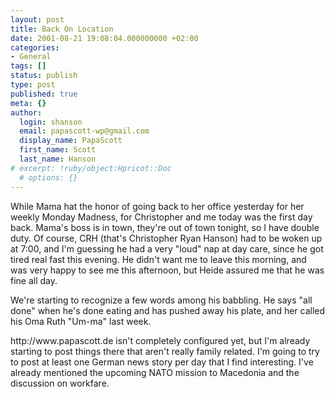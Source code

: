 ```yaml
---
layout: post
title: Back On Location
date: 2001-08-21 19:08:04.000000000 +02:00
categories:
- General
tags: []
status: publish
type: post
published: true
meta: {}
author:
  login: shanson
  email: papascott-wp@gmail.com
  display_name: PapaScott
  first_name: Scott
  last_name: Hanson
# excerpt: !ruby/object:Hpricot::Doc
  # options: {}
---
```

<p>While Mama hat the honor of going back to her office yesterday for her weekly Monday Madness, for Christopher and me today was the first day back. Mama's boss is in town, they're out of town tonight, so I have double duty. Of course, CRH (that's Christopher Ryan Hanson) had to be woken up at 7:00, and I'm guessing he had a very "loud" nap at day care, since he got tired real fast this evening. He didn't want me to leave this morning, and was very happy to see me this afternoon, but Heide assured me that he was fine all day.</p>
<p>We're starting to recognize a few words among his babbling. He says "all done" when he's done eating and has pushed away his plate, and her called his Oma Ruth "Um-ma" last week. </p>
<p>http://www.papascott.de isn't completely configured yet, but I'm already starting to post things there that aren't really family related. I'm going to try to post at least one German news story per day that I find interesting. I've already mentioned the upcoming NATO mission to Macedonia and the discussion on workfare.</p>
